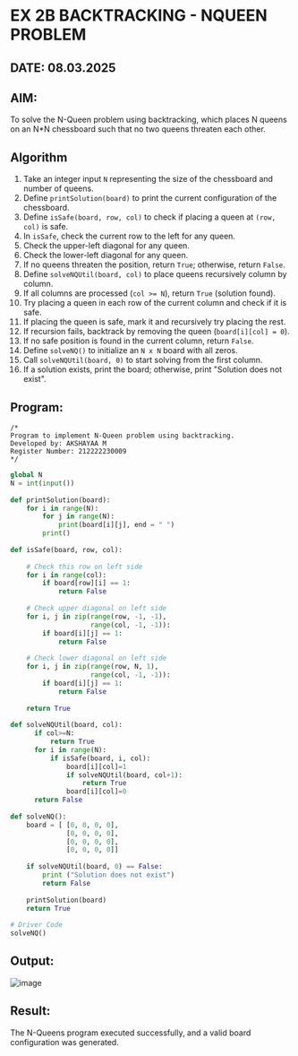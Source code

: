 # EX 2B BACKTRACKING - NQUEEN PROBLEM
## DATE: 08.03.2025
## AIM:
To solve the N-Queen problem using backtracking, which places N queens on an N*N chessboard such that no two queens threaten each other.

## Algorithm  

1. Take an integer input `N` representing the size of the chessboard and number of queens.  
2. Define `printSolution(board)` to print the current configuration of the chessboard.  
3. Define `isSafe(board, row, col)` to check if placing a queen at `(row, col)` is safe.  
4. In `isSafe`, check the current row to the left for any queen.  
5. Check the upper-left diagonal for any queen.  
6. Check the lower-left diagonal for any queen.  
7. If no queens threaten the position, return `True`; otherwise, return `False`.  
8. Define `solveNQUtil(board, col)` to place queens recursively column by column.  
9. If all columns are processed (`col >= N`), return `True` (solution found).  
10. Try placing a queen in each row of the current column and check if it is safe.  
11. If placing the queen is safe, mark it and recursively try placing the rest.  
12. If recursion fails, backtrack by removing the queen (`board[i][col] = 0`).  
13. If no safe position is found in the current column, return `False`.  
14. Define `solveNQ()` to initialize an `N x N` board with all zeros.  
15. Call `solveNQUtil(board, 0)` to start solving from the first column.  
16. If a solution exists, print the board; otherwise, print "Solution does not exist".  

## Program:
```
/*
Program to implement N-Queen problem using backtracking.
Developed by: AKSHAYAA M
Register Number: 212222230009
*/
```
```python
global N
N = int(input())
 
def printSolution(board):
    for i in range(N):
        for j in range(N):
            print(board[i][j], end = " ")
        print()
 
def isSafe(board, row, col):
 
    # Check this row on left side
    for i in range(col):
        if board[row][i] == 1:
            return False
 
    # Check upper diagonal on left side
    for i, j in zip(range(row, -1, -1),
                    range(col, -1, -1)):
        if board[i][j] == 1:
            return False
 
    # Check lower diagonal on left side
    for i, j in zip(range(row, N, 1),
                    range(col, -1, -1)):
        if board[i][j] == 1:
            return False
 
    return True
 
def solveNQUtil(board, col):
      if col>=N:
          return True
      for i in range(N):
          if isSafe(board, i, col):
              board[i][col]=1
              if solveNQUtil(board, col+1):
                  return True
              board[i][col]=0
      return False
      
def solveNQ():
    board = [ [0, 0, 0, 0],
              [0, 0, 0, 0],
              [0, 0, 0, 0],
              [0, 0, 0, 0]]
              
    if solveNQUtil(board, 0) == False:
        print ("Solution does not exist")
        return False
 
    printSolution(board)
    return True
 
# Driver Code
solveNQ()
```
## Output:

![image](https://github.com/user-attachments/assets/4900525f-0b5e-4edc-a207-988c626194d1)

## Result:
The N-Queens program executed successfully, and a valid board configuration was generated.
